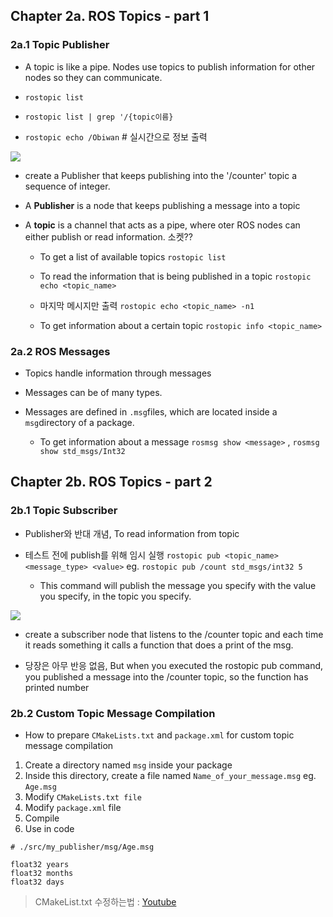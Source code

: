 ## Chapter 2a. ROS Topics - part 1


### 2a.1 Topic Publisher

- A topic is like a pipe. Nodes use topics to publish information for other nodes so they can communicate. 

- `rostopic list` 
- `rostopic list | grep '/{topic이름}` 
- `rostopic echo /Obiwan` # 실시간으로 정보 출력 


![](https://i.imgur.com/Dln3vPe.png)

- create a Publisher that keeps publishing into the '/counter' topic a sequence of integer.

- A **Publisher** is a node that keeps publishing a message into a topic

- A **topic** is a channel that acts as a pipe, where oter ROS nodes can either publish or read information. 소켓??
    
    - To get a list of available topics `rostopic list`
    
    - To read the information that is being published in a topic `rostopic echo <topic_name>`
    - 마지막 메시지만 출력 `rostopic echo <topic_name> -n1`
    - To get information about a certain topic `rostopic info <topic_name>`

### 2a.2 ROS Messages

- Topics handle information through messages

- Messages can be of many types. 

- Messages are defined in `.msg`files, which are located inside a `msg`directory of a package. 

    - To get information about a message `rosmsg show <message>` , `rosmsg show std_msgs/Int32`
    
 
  
     
    
## Chapter 2b. ROS Topics - part 2

### 2b.1 Topic Subscriber

- Publisher와 반대 개념, To read information from topic

- 테스트 전에 publish를 위해 임시 실행 `rostopic pub <topic_name> <message_type> <value>` eg. `rostopic pub /count std_msgs/int32 5`
    - This command will publish the message you specify with the value you specify, in the topic you specify. 
    
![](https://i.imgur.com/k7VWK0B.png)

- create a subscriber node that listens to the /counter topic and each time it reads something it calls a function that does a print of the msg. 

- 당장은 아무 반응 없음, But when you executed the rostopic pub command, you published a message into the /counter topic, so the function has printed number

### 2b.2 Custom Topic Message Compilation

- How to prepare `CMakeLists.txt` and `package.xml` for custom topic message compilation

1. Create a directory named `msg` inside your package
2. Inside this directory, create a file named `Name_of_your_message.msg` eg. `Age.msg`
3. Modify `CMakeLists.txt file`
4. Modify `package.xml` file
5. Compile 
6. Use in code 


```
# ./src/my_publisher/msg/Age.msg

float32 years
float32 months
float32 days
```

> CMakeList.txt 수정하는법 : [Youtube](https://youtu.be/GxpS18INc9s?t=16m30s)


